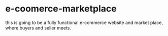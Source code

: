 # e-coomerce-marketplace
this is going to be a fully functional e-commerce website and market place, where buyers and seller meets.
